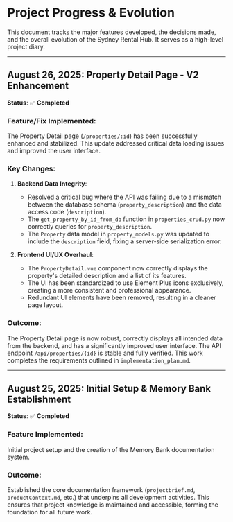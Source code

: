 # Project Progress & Evolution

This document tracks the major features developed, the decisions made, and the overall evolution of the Sydney Rental Hub. It serves as a high-level project diary.

---

## August 26, 2025: Property Detail Page - V2 Enhancement

**Status**: ✅ **Completed**

### Feature/Fix Implemented:
The Property Detail page (`/properties/:id`) has been successfully enhanced and stabilized. This update addressed critical data loading issues and improved the user interface.

### Key Changes:

1.  **Backend Data Integrity**:
    *   Resolved a critical bug where the API was failing due to a mismatch between the database schema (`property_description`) and the data access code (`description`).
    *   The `get_property_by_id_from_db` function in `properties_crud.py` now correctly queries for `property_description`.
    *   The `Property` data model in `property_models.py` was updated to include the `description` field, fixing a server-side serialization error.

2.  **Frontend UI/UX Overhaul**:
    *   The `PropertyDetail.vue` component now correctly displays the property's detailed description and a list of its features.
    *   The UI has been standardized to use Element Plus icons exclusively, creating a more consistent and professional appearance.
    *   Redundant UI elements have been removed, resulting in a cleaner page layout.

### Outcome:
The Property Detail page is now robust, correctly displays all intended data from the backend, and has a significantly improved user interface. The API endpoint `/api/properties/{id}` is stable and fully verified. This work completes the requirements outlined in `implementation_plan.md`.

---

## August 25, 2025: Initial Setup & Memory Bank Establishment

**Status**: ✅ **Completed**

### Feature Implemented:
Initial project setup and the creation of the Memory Bank documentation system.

### Outcome:
Established the core documentation framework (`projectbrief.md`, `productContext.md`, etc.) that underpins all development activities. This ensures that project knowledge is maintained and accessible, forming the foundation for all future work.
